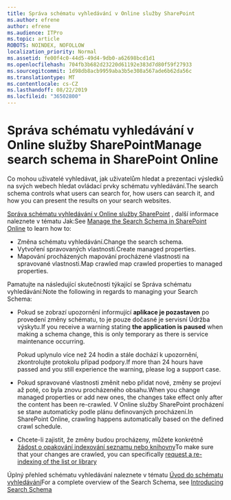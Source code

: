 ```yaml
---
title: Správa schématu vyhledávání v Online služby SharePoint
ms.author: efrene
author: efrene
ms.audience: ITPro
ms.topic: article
ROBOTS: NOINDEX, NOFOLLOW
localization_priority: Normal
ms.assetid: fe00f4c0-44d5-49d4-9db0-a62698bcd1d1
ms.openlocfilehash: 704fb3b682d23220d61192e383d7d80f59f27933
ms.sourcegitcommit: 1d98db8acb9959aba3b5e308a567ade6b62da56c
ms.translationtype: MT
ms.contentlocale: cs-CZ
ms.lasthandoff: 08/22/2019
ms.locfileid: "36502800"
---
```

# <a name="manage-search-schema-in-sharepoint-online"></a><span data-ttu-id="9efc8-102">Správa schématu vyhledávání v Online služby SharePoint</span><span class="sxs-lookup"><span data-stu-id="9efc8-102">Manage search schema in SharePoint Online</span></span>

<span data-ttu-id="9efc8-103">Co mohou uživatelé vyhledávat, jak uživatelům hledat a prezentaci výsledků na svých webech hledat ovládací prvky schématu vyhledávání.</span><span class="sxs-lookup"><span data-stu-id="9efc8-103">The search schema controls what users can search for, how users can search it, and how you can present the results on your search websites.</span></span> 

<span data-ttu-id="9efc8-104">[Správa schématu vyhledávání v Online služby SharePoint](https://docs.microsoft.com/sharepoint/manage-search-schema) , další informace naleznete v tématu Jak:</span><span class="sxs-lookup"><span data-stu-id="9efc8-104">See [Manage the Search Schema in SharePoint Online](https://docs.microsoft.com/sharepoint/manage-search-schema) to learn how to:</span></span> 
- <span data-ttu-id="9efc8-105">Změna schématu vyhledávání.</span><span class="sxs-lookup"><span data-stu-id="9efc8-105">Change the search schema.</span></span>
- <span data-ttu-id="9efc8-106">Vytvoření spravovaných vlastností.</span><span class="sxs-lookup"><span data-stu-id="9efc8-106">Create managed properties.</span></span>
- <span data-ttu-id="9efc8-107">Mapování procházených mapování procházené vlastnosti na spravované vlastnosti.</span><span class="sxs-lookup"><span data-stu-id="9efc8-107">Map crawled map crawled properties to managed properties.</span></span>

<span data-ttu-id="9efc8-108">Pamatujte na následující skutečnosti týkající se Správa schématu vyhledávání:</span><span class="sxs-lookup"><span data-stu-id="9efc8-108">Note the following in regards to managing your Search Schema:</span></span>

- <span data-ttu-id="9efc8-109">Pokud se zobrazí upozornění informující **aplikace je pozastaven** po provedení změny schématu, to je pouze dočasné je servisní Údržba výskytu.</span><span class="sxs-lookup"><span data-stu-id="9efc8-109">If you receive a warning stating **the application is paused** when making a schema change, this is only temporary as there is service maintenance occurring.</span></span> 

    <span data-ttu-id="9efc8-110">Pokud uplynulo více než 24 hodin a stále dochází k upozornění, zkontrolujte protokolu případ podpory.</span><span class="sxs-lookup"><span data-stu-id="9efc8-110">If more than 24 hours have passed and you still experience the warning, please log a support case.</span></span>
- <span data-ttu-id="9efc8-111">Pokud spravované vlastnosti změnit nebo přidat nové, změny se projeví až poté, co byla znovu procházeného obsahu.</span><span class="sxs-lookup"><span data-stu-id="9efc8-111">When you change managed properties or add new ones, the changes take effect only after the content has been re-crawled.</span></span> <span data-ttu-id="9efc8-112">V Online služby SharePoint procházení se stane automaticky podle plánu definovaných procházení.</span><span class="sxs-lookup"><span data-stu-id="9efc8-112">In SharePoint Online, crawling happens automatically based on the defined crawl schedule.</span></span>
- <span data-ttu-id="9efc8-113">Chcete-li zajistit, že změny budou procházeny, můžete konkrétně [žádost o opakování indexování seznamu nebo knihovny](https://docs.microsoft.com/sharepoint/manage-search-schema#request-re-indexing-of-a-document-library-or-list)</span><span class="sxs-lookup"><span data-stu-id="9efc8-113">To make sure that your changes are crawled, you can specifically [request a re-indexing of the list or library](https://docs.microsoft.com/sharepoint/manage-search-schema#request-re-indexing-of-a-document-library-or-list)</span></span> 

<span data-ttu-id="9efc8-114">Úplný přehled schématu vyhledávání naleznete v tématu [Úvod do schématu vyhledávání](https://blogs.technet.microsoft.com/tothesharepoint/2012/11/25/introducing-search-schema-for-sharepoint-2013/)</span><span class="sxs-lookup"><span data-stu-id="9efc8-114">For a complete overview of the Search Schema, see [Introducing Search Schema](https://blogs.technet.microsoft.com/tothesharepoint/2012/11/25/introducing-search-schema-for-sharepoint-2013/)</span></span> 



